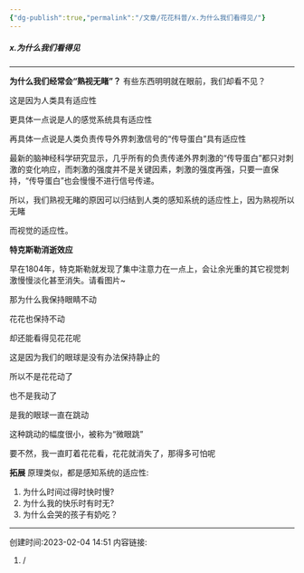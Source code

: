 ```yaml
---
{"dg-publish":true,"permalink":"/文章/花花科普/x.为什么我们看得见/"}
---
```


#####  x.为什么我们看得见
---
**为什么我们经常会“熟视无睹”？**
有些东西明明就在眼前，我们却看不见？

这是因为人类具有适应性

更具体一点说是人的感觉系统具有适应性

再具体一点说是人类负责传导外界刺激信号的“传导蛋白”具有适应性

最新的脑神经科学研究显示，几乎所有的负责传递外界刺激的“传导蛋白”都只对刺激的变化响应，而刺激的强度并不是关键因素，刺激的强度再强，只要一直保持，“传导蛋白”也会慢慢不进行信号传递。

所以，我们熟视无睹的原因可以归结到人类的感知系统的适应性上，因为熟视所以无睹

而视觉的适应性。

**特克斯勒消逝效应**

早在1804年，特克斯勒就发现了集中注意力在一点上，会让余光重的其它视觉刺激慢慢淡化甚至消失。请看图片~

那为什么我保持眼睛不动

花花也保持不动

却还能看得见花花呢

这是因为我们的眼球是没有办法保持静止的

所以不是花花动了

也不是我动了

是我的眼球一直在跳动

这种跳动的幅度很小，被称为“微眼跳”

要不然，我一直盯着花花看，花花就消失了，那得多可怕呢

**拓展**
原理类似，都是感知系统的适应性:
1.  为什么时间过得时快时慢?
2.  为什么我的快乐时有时无?
3.  为什么会哭的孩子有奶吃？

---
创建时间:2023-02-04 14:51
内容链接: 
1.  /

